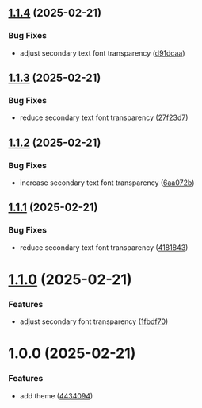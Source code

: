 ## [1.1.4](https://github.com/cauesmelo/mui-flamengo-theme/compare/v1.1.3...v1.1.4) (2025-02-21)


### Bug Fixes

* adjust secondary text font transparency ([d91dcaa](https://github.com/cauesmelo/mui-flamengo-theme/commit/d91dcaabb8003a3fe5689f5ae802a7cc1f337741))

## [1.1.3](https://github.com/cauesmelo/mui-flamengo-theme/compare/v1.1.2...v1.1.3) (2025-02-21)


### Bug Fixes

* reduce secondary text font transparency ([27f23d7](https://github.com/cauesmelo/mui-flamengo-theme/commit/27f23d705c97665dd0f8c76b9bb6dcbd73f5b057))

## [1.1.2](https://github.com/cauesmelo/mui-flamengo-theme/compare/v1.1.1...v1.1.2) (2025-02-21)


### Bug Fixes

* increase secondary text font transparency ([6aa072b](https://github.com/cauesmelo/mui-flamengo-theme/commit/6aa072b61489492ab3290762925023bf9aa8742b))

## [1.1.1](https://github.com/cauesmelo/mui-flamengo-theme/compare/v1.1.0...v1.1.1) (2025-02-21)


### Bug Fixes

* reduce secondary text font transparency ([4181843](https://github.com/cauesmelo/mui-flamengo-theme/commit/41818431bd963308de4bb004220d3d6337015667))

# [1.1.0](https://github.com/cauesmelo/mui-flamengo-theme/compare/v1.0.0...v1.1.0) (2025-02-21)


### Features

* adjust secondary font transparency ([1fbdf70](https://github.com/cauesmelo/mui-flamengo-theme/commit/1fbdf706046164bc5696328729bf4073347d9ee5))

# 1.0.0 (2025-02-21)


### Features

* add theme ([4434094](https://github.com/cauesmelo/mui-flamengo-theme/commit/4434094df7018cbacdebdd20bad98d8b69acfc5c))
